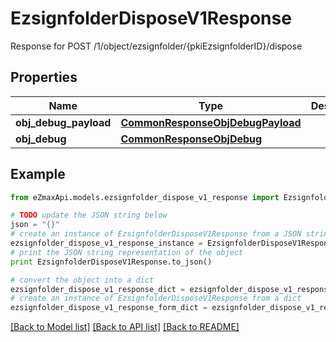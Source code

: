 # EzsignfolderDisposeV1Response

Response for POST /1/object/ezsignfolder/{pkiEzsignfolderID}/dispose

## Properties
Name | Type | Description | Notes
------------ | ------------- | ------------- | -------------
**obj_debug_payload** | [**CommonResponseObjDebugPayload**](CommonResponseObjDebugPayload.md) |  | 
**obj_debug** | [**CommonResponseObjDebug**](CommonResponseObjDebug.md) |  | [optional] 

## Example

```python
from eZmaxApi.models.ezsignfolder_dispose_v1_response import EzsignfolderDisposeV1Response

# TODO update the JSON string below
json = "{}"
# create an instance of EzsignfolderDisposeV1Response from a JSON string
ezsignfolder_dispose_v1_response_instance = EzsignfolderDisposeV1Response.from_json(json)
# print the JSON string representation of the object
print EzsignfolderDisposeV1Response.to_json()

# convert the object into a dict
ezsignfolder_dispose_v1_response_dict = ezsignfolder_dispose_v1_response_instance.to_dict()
# create an instance of EzsignfolderDisposeV1Response from a dict
ezsignfolder_dispose_v1_response_form_dict = ezsignfolder_dispose_v1_response.from_dict(ezsignfolder_dispose_v1_response_dict)
```
[[Back to Model list]](../README.md#documentation-for-models) [[Back to API list]](../README.md#documentation-for-api-endpoints) [[Back to README]](../README.md)


